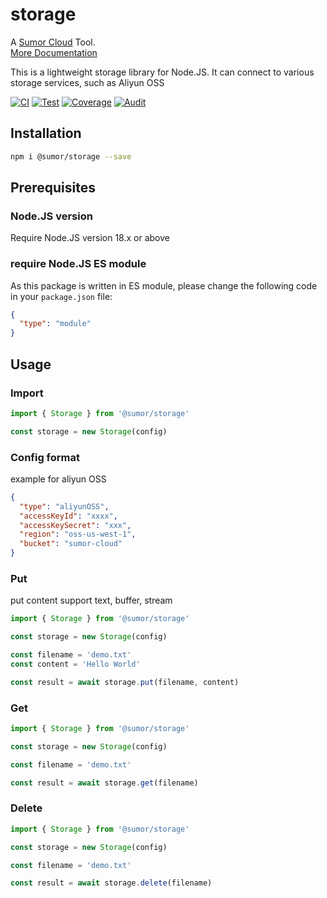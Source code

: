 # storage

A [Sumor Cloud](https://sumor.cloud) Tool.  
[More Documentation](https://sumor.cloud/storage)

This is a lightweight storage library for Node.JS.
It can connect to various storage services, such as Aliyun OSS

[![CI](https://github.com/sumor-cloud/storage/actions/workflows/ci.yml/badge.svg)](https://github.com/sumor-cloud/storage/actions/workflows/ci.yml)
[![Test](https://github.com/sumor-cloud/storage/actions/workflows/ut.yml/badge.svg)](https://github.com/sumor-cloud/storage/actions/workflows/ut.yml)
[![Coverage](https://github.com/sumor-cloud/storage/actions/workflows/coverage.yml/badge.svg)](https://github.com/sumor-cloud/storage/actions/workflows/coverage.yml)
[![Audit](https://github.com/sumor-cloud/storage/actions/workflows/audit.yml/badge.svg)](https://github.com/sumor-cloud/storage/actions/workflows/audit.yml)

## Installation

```bash
npm i @sumor/storage --save
```

## Prerequisites

### Node.JS version

Require Node.JS version 18.x or above

### require Node.JS ES module

As this package is written in ES module,
please change the following code in your `package.json` file:

```json
{
  "type": "module"
}
```

## Usage

### Import

```js
import { Storage } from '@sumor/storage'

const storage = new Storage(config)
```

### Config format

example for aliyun OSS

```json
{
  "type": "aliyunOSS",
  "accessKeyId": "xxxx",
  "accessKeySecret": "xxx",
  "region": "oss-us-west-1",
  "bucket": "sumor-cloud"
}
```

### Put

put content support text, buffer, stream

```js
import { Storage } from '@sumor/storage'

const storage = new Storage(config)

const filename = 'demo.txt'
const content = 'Hello World'

const result = await storage.put(filename, content)
```

### Get

```js
import { Storage } from '@sumor/storage'

const storage = new Storage(config)

const filename = 'demo.txt'

const result = await storage.get(filename)
```

### Delete

```js
import { Storage } from '@sumor/storage'

const storage = new Storage(config)

const filename = 'demo.txt'

const result = await storage.delete(filename)
```
